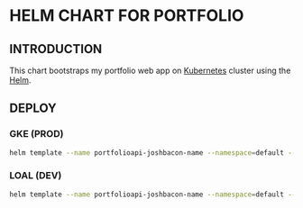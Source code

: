 # HELM CHART FOR PORTFOLIO

## INTRODUCTION
This chart bootstraps my portfolio web app on [Kubernetes](http://kubernetes.io) cluster using the [Helm](https://helm.sh).

## DEPLOY

### GKE (PROD)
```bash
helm template --name portfolioapi-joshbacon-name --namespace=default --values ./values-gke.yaml ./ | kubectl apply -f -
```

### LOAL (DEV)
```bash
helm template --name portfolioapi-joshbacon-name --namespace=default --values ./values-docker-for-desktop.yaml ./ | kubectl apply -f -
```
